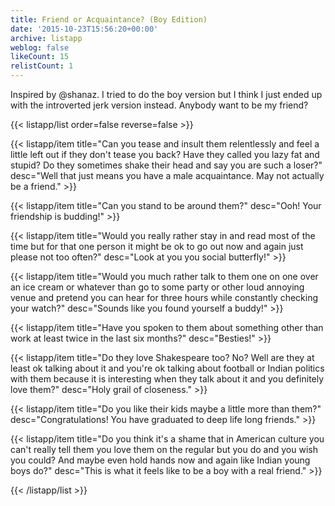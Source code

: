 ```yaml
---
title: Friend or Acquaintance? (Boy Edition)
date: '2015-10-23T15:56:20+00:00'
archive: listapp
weblog: false
likeCount: 15
relistCount: 1
---
```


Inspired by @shanaz. I tried to do the boy version but I think I just ended up with the introverted jerk version instead. Anybody want to be my friend?

<!--more-->

{{< listapp/list order=false reverse=false >}}

   {{< listapp/item title="Can you tease and insult them relentlessly and feel a little left out if they don't tease you back? Have they called you lazy fat and stupid? Do they sometimes shake their head and say you are such a loser?"
      desc="Well that just means you have a male acquaintance. May not actually be a friend." >}}

   {{< listapp/item title="Can you stand to be around them?"
      desc="Ooh! Your friendship is budding!" >}}

   {{< listapp/item title="Would you really rather stay in and read most of the time but for that one person it might be ok to go out now and again just please not too often?"
      desc="Look at you you social butterfly!" >}}

   {{< listapp/item title="Would you much rather talk to them one on one over an ice cream or whatever than go to some party or other loud annoying venue and pretend you can hear for three hours while constantly checking your watch?"
      desc="Sounds like you found yourself a buddy!" >}}

   {{< listapp/item title="Have you spoken to them about something other than work at least twice in the last six months?"
      desc="Besties!" >}}

   {{< listapp/item title="Do they love Shakespeare too? No? Well are they at least ok talking about it and you're ok talking about football or Indian politics with them because it is interesting when they talk about it and you definitely love them?"
      desc="Holy grail of closeness." >}}

   {{< listapp/item title="Do you like their kids maybe a little more than them?"
      desc="Congratulations! You have graduated to deep life long friends." >}}

   {{< listapp/item title="Do you think it's a shame that in American culture you can't really tell them you love them on the regular but you do and you wish you could? And maybe even hold hands now and again like Indian young boys do?"
      desc="This is what it feels like to be a boy with a real friend." >}}

{{< /listapp/list >}}
